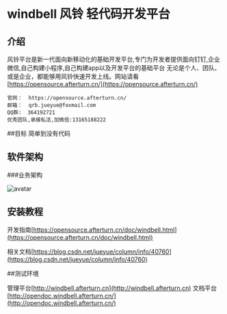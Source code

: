 # windbell 风铃 轻代码开发平台

## 介绍
风铃平台是新一代面向新移动化的基础开发平台,专门为开发者提供面向钉钉,企业微信,自己构建小程序,自己构建app以及开发平台的基础平台
无论是个人、团队、或是企业，都能够用风铃快速开发上线。网站请看 [https://opensource.afterturn.cn/](https://opensource.afterturn.cn/)

	官网：  https://opensource.afterturn.cn/
	邮箱：  qrb.jueyue@foxmail.com
	QQ群:  364192721
	优秀团队,承接私活,加微信:13165188222
##目标
简单到没有代码

## 软件架构

###业务架构

![avatar](https://s2.ax1x.com/2019/06/05/VUc7Lt.png)

## 安装教程
开发指南[https://opensource.afterturn.cn/doc/windbell.html](https://opensource.afterturn.cn/doc/windbell.html)

相关文档[https://blog.csdn.net/jueyue/column/info/40760](https://blog.csdn.net/jueyue/column/info/40760)

##测试环境

管理平台[http://windbell.afterturn.cn](http://windbell.afterturn.cn)
文档平台[http://opendoc.windbell.afterturn.cn/](http://opendoc.windbell.afterturn.cn/)